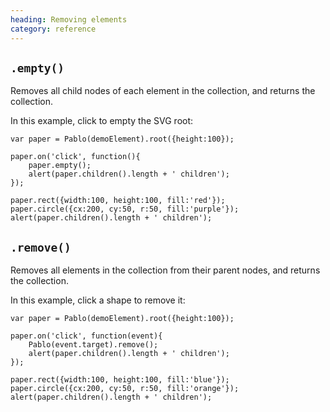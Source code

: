 ```yaml
--- 
heading: Removing elements
category: reference
---
```


`.empty()`
----------

Removes all child nodes of each element in the collection, and returns the collection.

In this example, click to empty the SVG root:

    var paper = Pablo(demoElement).root({height:100});

    paper.on('click', function(){
        paper.empty();
        alert(paper.children().length + ' children');
    });

    paper.rect({width:100, height:100, fill:'red'});
    paper.circle({cx:200, cy:50, r:50, fill:'purple'});
    alert(paper.children().length + ' children');
         

`.remove()`
-----------

Removes all elements in the collection from their parent nodes, and returns the collection.

In this example, click a shape to remove it:

    var paper = Pablo(demoElement).root({height:100});

    paper.on('click', function(event){
        Pablo(event.target).remove();
        alert(paper.children().length + ' children');
    });

    paper.rect({width:100, height:100, fill:'blue'});
    paper.circle({cx:200, cy:50, r:50, fill:'orange'});
    alert(paper.children().length + ' children');